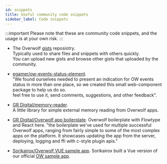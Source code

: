 ```yaml
---
id: snippets
title: Useful community code snippets
sidebar_label: Code snippets
---
```


:::important
Please note that these are community code snippets, and the usage is at your own risk.
:::

* The Overwolf [gists](https://github.com/overwolf/community-gists) reposiotry.  
  Typically used to share files and snippets with others quickly.  
  You can upload new gists and browse other gists that uploaded by the community.

* [egamer/ow-events-status-element](https://www.npmjs.com/package/@egamer/ow-events-status-element).  
  "We found ourselves needed to present an indication for OW events status in more than one place, so we created this small web-component package to help us do so.  
  feel free to use it, send comments, suggestions, and other feedback".
  
* [GR Digital/memory-reader](https://github.com/GRDigital/memory-reader).  
  A little library for simple external memory reading from Overwolf apps.
  
* [GR Digital/Overwolf app boilerplate](https://github.com/GRDigital/overwolf-boilerplate).
  Overwolf boilerplate with Flowtype and React here.
  "the boilerplate we've used for multiple successful Overwolf apps, ranging from fairly simple to some of the most complex apps on the platform. It showcases updating the app from the server, deploying, logging and ffi with c-style plugin apis."

* [Sorikairox/Overwolf VUE sample app](https://github.com/Sorikairox/overwolf-vue-sample).
  Sorikairox built a Vue version of our official [OW sample app](https://github.com/overwolf/sample-app/tree/master/ts).

